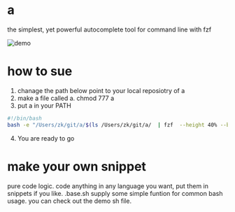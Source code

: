 # a
the simplest, yet powerful autocomplete tool for command line with fzf

![demo](https://zk4bucket.oss-cn-beijing.aliyuncs.com/uPic/demo.gif)


# how to sue 
1. chanage the path below point to your local reposiotry of a
2. make a file called a.  chmod 777 a
3. put a in your PATH
``` bash
#!/bin/bash
bash -e "/Users/zk/git/a/$(ls /Users/zk/git/a/  | fzf  --height 40% --border  --preview 'bat --style=numbers --color=always --line-range :500 /Users/zk/git/a/{}')"
```

4. You are ready to go

# make your own snippet 

pure code logic. code anything in any language you want, put them in snippets if you like.
.base.sh supply some simple funtion for common bash usage. you can check out the demo sh file.





